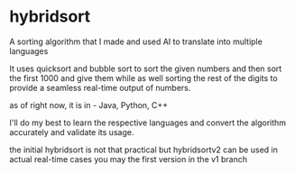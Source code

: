 # hybridsort
A sorting algorithm that I made and used AI to translate into multiple languages

It uses quicksort and bubble sort to sort the given numbers and then sort the first 1000 and give them while as well sorting the rest of the digits to provide a seamless real-time output of numbers.

as of right now, it is in -
Java, Python, C++

I'll do my best to learn the respective languages and convert the algorithm accurately and validate its usage.

the initial hybridsort is not that practical but hybridsortv2 can be used in actual real-time cases you may the first version in the v1 branch

